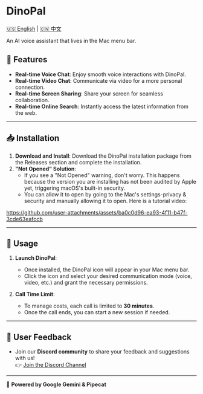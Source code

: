 # DinoPal

[🇺🇸 English](README.md) | [🇨🇳 中文](README.zh.md)  

An AI voice assistant that lives in the Mac menu bar.

## 🦖 Features
- **Real-time Voice Chat**: Enjoy smooth voice interactions with DinoPal.
- **Real-time Video Chat**: Communicate via video for a more personal connection.
- **Real-time Screen Sharing**: Share your screen for seamless collaboration.
- **Real-time Online Search**: Instantly access the latest information from the web.

---

## 📥 Installation

1. **Download and Install**: Download the DinoPal installation package from the Releases section and complete the installation.
2. **"Not Opened" Solution**:
   - If you see a "Not Opened" warning, don't worry. This happens because the version you are installing has not been audited by Apple yet, triggering macOS's built-in security.
   - You can allow it to open by going to the Mac's settings-privacy & security and manually allowing it to open. Here is a tutorial video:

https://github.com/user-attachments/assets/ba0c0d96-ea93-4f11-b47f-3cde63eafccb

---


## 🚀 Usage

1. **Launch DinoPal**:
   - Once installed, the DinoPal icon will appear in your Mac menu bar.
   - Click the icon and select your desired communication mode (voice, video, etc.) and grant the necessary permissions.

2. **Call Time Limit**:
   - To manage costs, each call is limited to **30 minutes**.
   - Once the call ends, you can start a new session if needed.

---

## 💬 User Feedback

- Join our **Discord community** to share your feedback and suggestions with us!  
  👉 [Join the Discord Channel](https://discord.gg/zzrzhNWFCg)
  
---

🔋 **Powered by Google Gemini & Pipecat**
